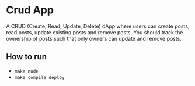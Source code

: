 # Crud App

A CRUD (Create, Read, Update, Delete) dApp where users can create posts, read posts, update existing posts and remove posts. You should track the ownership of posts such that only owners can update and remove posts.

## How to run
- `make node`
- `make compile deploy`